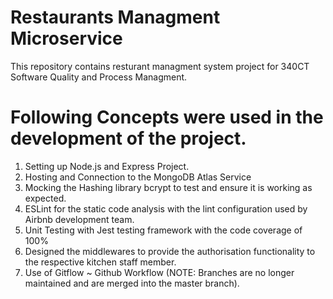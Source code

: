 # Restaurants Managment Microservice
This repository contains resturant managment system project for 340CT Software Quality and Process Managment. 

# Following Concepts were used in the development of the project.
<ol>
<li> Setting up Node.js and Express Project. </li>
<li> Hosting and Connection to the MongoDB Atlas Service</li>
<li> Mocking the Hashing library bcrypt to test and ensure it is working as expected. </li>
<li> ESLint for the static code analysis with the lint configuration used by Airbnb development team.</li> 
<li> Unit Testing with Jest testing framework with the code coverage of 100% </li>
<li> Designed the middlewares to provide the authorisation functionality to the respective kitchen staff member. </li>
<li> Use of Gitflow ~ Github Workflow (NOTE: Branches are no longer maintained and are merged into the master branch).  </li>
</ol>
